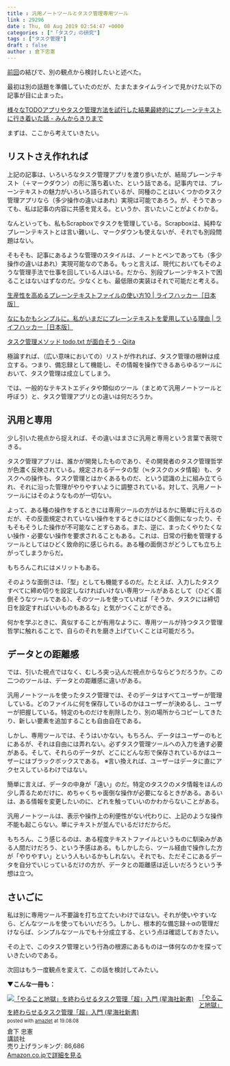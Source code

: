 ```yaml
---
title : 汎用ノートツールとタスク管理専用ツール
link : 29296
date : Thu, 08 Aug 2019 02:54:47 +0000
categories : ["「タスク」の研究"]
tags : ["タスク管理"]
draft : false
author : 倉下忠憲
---
```


<a href="https://rashita.net/blog/?p=29286">前回</a>の結びで、別の観点から検討したいと述べた。

最初は別の話題を準備していたのだが、たまたまタイムラインで見かけた以下の記事が目に止まった。

<a href="https://kirimin.hatenablog.com/entry/2019/08/06/190809">様々なTODOアプリやタスク管理方法を試行した結果最終的にプレーンテキストに行き着いた話 - みんからきりまで</a>

まずは、ここから考えていきたい。

<h2>リストさえ作れれば</h2>

上記の記事は、いろいろなタスク管理アプリを渡り歩いたが、結局プレーンテキスト（＋マークダウン）の形に落ち着いた、という話である。記事内では、プレーンテキストの魅力がいろいろ語られているが、同種のことはいくつかのタスク管理アプリなら（多少操作の違いはあれ）実現は可能であろう。が、そうであっても、私は記事の内容に共感を覚える。というか、言いたいことがよくわかる。

なんといっても、私もScrapboxでタスクを管理している。Scrapboxは、純粋なプレーンテキストとは言い難いし、マークダウンも使えないが、それでも別段問題はない。

そもそも、記事にあるような管理のスタイルは、ノートとペンであっても（多少操作の違いはあれ）実現可能なのである。もっと言えば、現代においてもそのような管理手法で仕事を回している人はいる。だから、別段プレーンテキストで困ることはないはずなのだ。少なくとも、最低限の実装はそれで可能だと考える。

<a href="https://www.lifehacker.jp/2014/12/141209ten_clever_uses.html">生産性を高めるプレーンテキストファイルの使い方10 | ライフハッカー［日本版］</a>

<a href="https://www.lifehacker.jp/2016/03/160304plain_text.html">なにもかもシンプルに。私がいまだにプレーンテキストを愛用している理由 | ライフハッカー［日本版］</a>

<a href="https://qiita.com/sta/items/0f72c9c956cf05df8141">タスク管理メソッド todo.txt が面白そう - Qiita</a>

極論すれば、（広い意味においての）リストが作れれば、タスク管理の根幹は成立する。つまり、備忘録として機能し、その情報を操作できるあらゆるツールにおいて、タスク管理は成立してしまう。

では、一般的なテキストエディタや類似のツール（まとめて汎用ノートツールと呼ぼう）と、タスク管理アプリとの違いは何だろうか。

<h2>汎用と専用</h2>

少し引いた視点から捉えれば、その違いはまさに汎用と専用という言葉で表現できる。

タスク管理アプリは、誰かが開発したものであり、その開発者のタスク管理哲学が色濃く反映されている。規定されるデータの型（≒タスクのメタ情報）も、タスクへの操作も、タスク管理とはかくあるものだ、という認識の上に組み立てられ、それに沿った管理がやりやすいように調整されている。対して、汎用ノートツールにはそのようなものが一切ない。

よって、ある種の操作をするときには専用ツールの方がはるかに簡単に行えるのだが、その反面規定されていない操作をするときにはひどく面倒になったり、そもそもそうした操作が不可能なことすらある。また、逆に、まったくやりたくない操作・必要ない操作を要求されることもある。これは、日常の行動を管理するツールとしてはひどく致命的に感じられる。ある種の面倒さがどうしても立ち上がってしまうからだ。

もちろんこれにはメリットもある。

そのような面倒さは、「型」としても機能するのだ。たとえば、入力したタスクすべてに締め切りを設定しなければいけない専用ツールがあるとして（ひどく面倒そうなツールである）、そのツールを使っていれば「そうか、タスクには締切日を設定すればいいものもあるな」と気がつくことができる。

何かを学ぶときに、真似することが有用なように、専用ツールが持つタスク管理哲学に触れることで、自らのそれを磨き上げていくことは可能だろう。

<h2>データとの距離感</h2>

では、引いた視点ではなく、むしろ突っ込んだ視点からならどうだろうか。この二つのツールは、データとの距離感に違いがある。

汎用ノートツールを使ったタスク管理では、そのデータはすべてユーザーが管理している。どのファイルに何を保存しているのかはユーザーが決めるし、ユーザーが把握している。特定のものだけを削除したり、別の場所からコピーしてきたり、新しい要素を追加することも自由自在である。

しかし、専用ツールでは、そうはいかない。もちろん、データはユーザーのもとにあるが、それは自由には弄れない。必ずタスク管理ツールへの入力を通す必要がある。そして、それらのデータが、どこにどんな形で保存されているかはユーザーにはブラックボックスである。
※言い換えれば、ユーザーはデータに直にアクセスしているわけではない。

簡単に言えば、データの中身が「遠い」のだ。特定のタスクのメタ情報をほんの少し弄るためだけに、めちゃくちゃ面倒な操作が必要になるときがある。あるいは、ある情報を変更したいのに、どれを触っていいのかわからないことがある。

汎用ノートツールは、表示や操作上の利便性がない代わりに、上記のような操作不能も起こらない。単にテキストが並んでいるだけだからだ。

もちろん、こう感じるのは、ある程度テキストファイルというものに馴染みがある人間だけだろう、という予感はある。もしかしたら、ツール経由で操作した方が「やりやすい」という人もいるかもしれない。それでも、ただそこにあるデータを自分でいじっているだけの方が、データとの距離感は近しいだろうという予想は立つ。

<h2>さいごに</h2>

私は別に専用ツール不要論を打ち立てたいわけではない。それが使いやすいなら、どんなツールを使ってもいいだろう。しかし、根本的な備忘録＋αの管理だけならば、シンプルなツールでも十分成立する、という点は確認しておきたい。

その上で、このタスク管理という行為の根源にあるものは一体何なのかを探っていきたいのである。

次回はもう一度観点を変えて、この話を検討してみたい。

<strong>▼こんな一冊も：</strong>

<div class="amazlet-box" style="margin-bottom:0px;"><div class="amazlet-image" style="float:left;margin:0px 12px 1px 0px;"><a href="http://www.amazon.co.jp/exec/obidos/ASIN/4065151562/rashita1000-22/ref=nosim/" name="amazletlink" target="_blank" rel="noopener noreferrer"><img src="https://images-fe.ssl-images-amazon.com/images/I/31yz41bTULL._SL160_.jpg" alt="「やること地獄」を終わらせるタスク管理「超」入門 (星海社新書)" style="border: none;" /></a></div><div class="amazlet-info" style="line-height:120%; margin-bottom: 10px"><div class="amazlet-name" style="margin-bottom:10px;line-height:120%"><a href="http://www.amazon.co.jp/exec/obidos/ASIN/4065151562/rashita1000-22/ref=nosim/" name="amazletlink" target="_blank" rel="noopener noreferrer">「やること地獄」を終わらせるタスク管理「超」入門 (星海社新書)</a><div class="amazlet-powered-date" style="font-size:80%;margin-top:5px;line-height:120%">posted with <a href="http://www.amazlet.com/" title="amazlet" target="_blank" rel="noopener noreferrer">amazlet</a> at 19.08.08</div></div><div class="amazlet-detail">倉下 忠憲 <br />講談社 <br />売り上げランキング: 86,686<br /></div><div class="amazlet-sub-info" style="float: left;"><div class="amazlet-link" style="margin-top: 5px"><a href="http://www.amazon.co.jp/exec/obidos/ASIN/4065151562/rashita1000-22/ref=nosim/" name="amazletlink" target="_blank" rel="noopener noreferrer">Amazon.co.jpで詳細を見る</a></div></div></div><div class="amazlet-footer" style="clear: left"></div></div>

